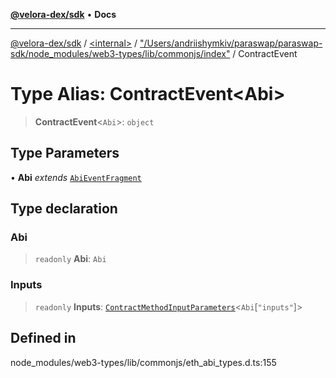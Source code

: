 [**@velora-dex/sdk**](../../../../README.md) • **Docs**

***

[@velora-dex/sdk](../../../../globals.md) / [\<internal\>](../../../README.md) / ["/Users/andriishymkiv/paraswap/paraswap-sdk/node\_modules/web3-types/lib/commonjs/index"](../README.md) / ContractEvent

# Type Alias: ContractEvent\<Abi\>

> **ContractEvent**\<`Abi`\>: `object`

## Type Parameters

• **Abi** *extends* [`AbiEventFragment`](AbiEventFragment.md)

## Type declaration

### Abi

> `readonly` **Abi**: `Abi`

### Inputs

> `readonly` **Inputs**: [`ContractMethodInputParameters`](ContractMethodInputParameters.md)\<`Abi`\[`"inputs"`\]\>

## Defined in

node\_modules/web3-types/lib/commonjs/eth\_abi\_types.d.ts:155
